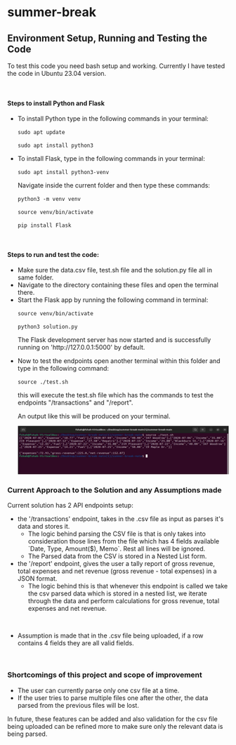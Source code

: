 # summer-break
<h2>Environment Setup, Running and Testing the Code</h2>
<p>To test this code you need bash setup and working. 
Currently I have tested the code in Ubuntu 23.04 version.
</p>
<br/>
<h4>Steps to install Python and Flask</h4>
<ul>
<li>To install Python type in the following commands in your terminal:</li>

``` 
sudo apt update
```
```
sudo apt install python3
```

<li>To install Flask, type in the following commands in your terminal:</li>

```commandline
sudo apt install python3-venv
```
<p>Navigate inside the current folder and then type these commands: </p>

```commandline
python3 -m venv venv 
```

```
source venv/bin/activate
```

```
pip install Flask
```
</ul>
<br/>

<h4>Steps to run and test the code:</h4>
<ul>
<li>Make sure the data.csv file, test.sh file and the solution.py file all in same folder.</li>
<li>Navigate to the directory containing these files and open the terminal there.</li>
<li>Start the Flask app by running the following command in terminal:

```commandline
source venv/bin/activate
```

```commandline
python3 solution.py
```
<p>The Flask development server has now started and is successfully running on 'http://127.0.0.1:5000' by default.</p>
</li>
<li>Now to test the endpoints open another terminal within this folder and type in the following command:

```commandline
source ./test.sh
```

this will execute the test.sh file which has the commands to test the endpoints "/transactions" and "/report".

An output like this will be produced on your terminal.
<br/>


![img.png](img.png)
</li>
</ul>


<h3>Current Approach to the Solution and any Assumptions made</h3>

<p>Current solution has 2 API endpoints setup: 
  <ul>
    <li>the '/transactions' endpoint, takes in the .csv file as input as parses it's data and stores it.
      <ul>
    <li>The logic behind parsing the CSV file is that is only takes into consideration those lines from the file which has 4 fields available `Date, Type, Amount($), Memo`. Rest all lines will be ignored.</li>
    <li>The Parsed data from the CSV is stored in a Nested List form.</li>
        </ul>
    </li>
    <li>the '/report' endpoint, gives the user a tally report of gross revenue, total expenses and net revenue (gross revenue - total expenses) in a JSON format. 
      <ul>
    <li>The logic behind this is that whenever this endpoint is called we take the csv parsed data which is stored in a nested list, we iterate through the data and perform calculations for gross revenue, total expenses and net revenue.</li>
              </ul>
    </li>
  </ul>
</p>

<br/>
<p>
  <ul>
    <li>Assumption is made that in the .csv file being uploaded, if a row contains 4 fields they are all valid fields.</li>
  </ul></p>

<br/>

<h3>Shortcomings of this project and scope of improvement</h3>
<ul>
  <li>The user can currently parse only one csv file at a time.</li>
  <li>If the user tries to parse multiple files one after the other, the data parsed from the previous files will be lost.</li>
</ul>
<p>In future, these features can be added and also validation for the csv file being uploaded can be refined more to make sure only the relevant data is being parsed.</p>
